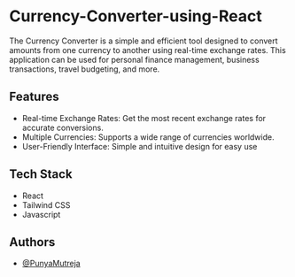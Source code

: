 
# Currency-Converter-using-React

The Currency Converter is a simple and efficient tool designed to convert amounts from one currency to another using real-time exchange rates. This application can be used for personal finance management, business transactions, travel budgeting, and more.




## Features

- Real-time Exchange Rates: Get the most recent exchange rates for accurate conversions.
- Multiple Currencies: Supports a wide range of currencies worldwide.
- User-Friendly Interface: Simple and intuitive design for easy use


## Tech Stack

 - React
 - Tailwind CSS
 - Javascript




## Authors

- [@PunyaMutreja](https://www.github.com/PunyaMutreja)


